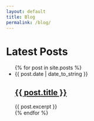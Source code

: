 ```yaml
---
layout: default
title: Blog
permalink: /blog/
---
```


<h1>Latest Posts</h1>

<ul>
  {% for post in site.posts %}
  <li>
    {{ post.date | date_to_string }}
    <h2><a href="{{ post.url }}">{{ post.title }}</a></h2>
    {{ post.excerpt }}
  </li>
  {% endfor %}
</ul>

